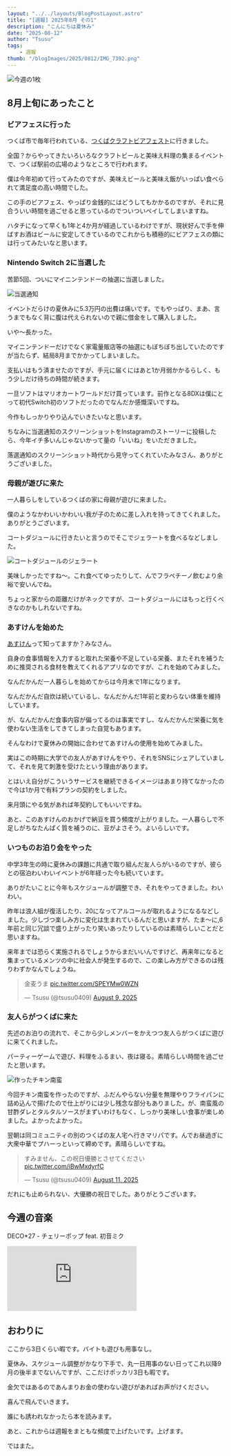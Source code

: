 ```yaml
---
layout: "../../layouts/BlogPostLayout.astro"
title: "[週報] 2025年8月 その1"
description: "こんにちは夏休み"
date: "2025-08-12"
author: "Tsusu"
tags:
    - 週報
thumb: "/blogImages/2025/0812/IMG_7392.png"
---
```


![今週の1枚](/blogImages/2025/0812/IMG_7392.png)

## 8月上旬にあったこと
### ビアフェスに行った
つくば市で毎年行われている、[つくばクラフトビアフェスト](https://tsukuba-craftbeerfest.com/)に行きました。

全国？からやってきたいろいろなクラフトビールと美味え料理の集まるイベントで、つくば駅前の広場のようなところで行われます。

僕は今年初めて行ってみたのですが、美味えビールと美味え飯がいっぱい食べられて満足度の高い時間でした。

この手のビアフェス、やっぱり金銭的にはどうしてもかかるのですが、それに見合ういい時間を過ごせると思っているのでついついペイしてしまいますね。

ハタチになって早くも1年と4か月が経過しているわけですが、現状好んで手を伸ばすお酒はビールに安定してきているのでこれからも積極的にビアフェスの類には行ってみたいなと思います。

### Nintendo Switch 2に当選した
苦節5回、ついにマイニンテンドーの抽選に当選しました。

![当選通知](/blogImages/2025/0812/IMG_7357.png)

イベントだらけの夏休みに5.3万円の出費は痛いです。でもやっぱり、まあ、言うまでもなく背に腹は代えられないので親に借金をして購入しました。

いや～長かった。

マイニンテンドーだけでなく家電量販店等の抽選にもぼちぼち出していたのですが当たらず、結局8月までかかってしまいました。

支払いはもう済ませたのですが、手元に届くにはあと1か月弱かかるらしく、もう少しだけ待ちの時間が続きます。

一旦ソフトはマリオカートワールドだけ買っています。前作となる8DXは僕にとって初代Switch初のソフトだったのでなんだか感慨深いですね。

今作もしっかりやり込んでいきたいなと思います。

ちなみに当選通知のスクリーンショットをInstagramのストーリーに投稿したら、今年イチ多いんじゃないかって量の「いいね」をいただきました。

落選通知のスクリーンショット時代から見守ってくれていたみなさん、ありがとうございました。

### 母親が遊びに来た
一人暮らしをしているつくばの家に母親が遊びに来ました。

僕のようなかわいいかわいい我が子のために差し入れを持ってきてくれました。ありがとうございます。

コートダジュールに行きたいと言うのでそこでジェラートを食べるなどしました。

![コートダジュールのジェラート](/blogImages/2025/0812/IMG_7369.jpg)

美味しかったですね～。これ食べてゆったりして、んでフラペチーノ飲むより余裕で安いんでね。

ちょっと家からの距離だけがネックですが、コートダジュールにはもっと行くべきなのかもしれないですね。

### あすけんを始めた
[あすけん](https://www.asken.jp/)って知ってますか？みなさん。

自身の食事情報を入力すると取れた栄養や不足している栄養、またそれを補うために推奨される食材を教えてくれるアプリなのですが、これを始めてみました。

なんだかんだ一人暮らしを始めてからは今月末で1年になります。

なんだかんだ自炊は続いているし、なんだかんだ1年前と変わらない体重を維持しています。

が、なんだかんだ食事内容が偏ってるのは事実ですし、なんだかんだ栄養に気を使わない生活をしてきてしまった自覚もあります。

そんなわけで夏休みの開始に合わせてあすけんの使用を始めてみました。

実はこの時期に大学での友人があすけんをやり、それをSNSにシェアしていまして、それを見て刺激を受けたという理由があります。

とはいえ自分がこういうサービスを継続できるイメージはあまり持てなかったので今は1か月で有料プランの契約をしました。

来月頭にやる気があれば年契約してもいいですね。

あと、このあすけんのおかげで納豆を買う頻度が上がりました。一人暮らしで不足しがちなたんぱく質を補うのに、豆がよさそう。よいらしいです。

### いつものお泊り会をやった
中学3年生の時に夏休みの課題に共通で取り組んだ友人らがいるのですが、彼らとの宿泊わいわいイベントが6年経った今も続いています。

ありがたいことに今年もスケジュールが調整でき、それをやってきました。わいわい。

昨年は浪人組が復活したり、20になってアルコールが取れるようになるなどしました。少しづつ楽しみ方に変化は生まれているんだと思いますが、たま～に,6年前と同じ冗談で盛り上がったり笑いあったりしているのは素晴らしいことだと思いますね。

来年までは恐らく実施されるでしょうからまだいいんですけど、再来年になると集まっているメンツの中に社会人が発生するので、この楽しみ方ができるのは残りわずかなんでしょうね。

<blockquote class="twitter-tweet"><p lang="ja" dir="ltr">金麦うま <a href="https://t.co/SPEYMw0WZN">pic.twitter.com/SPEYMw0WZN</a></p>&mdash; Tsusu (@tsusu0409) <a href="https://twitter.com/tsusu0409/status/1954233859278778693?ref_src=twsrc%5Etfw">August 9, 2025</a></blockquote> <script async src="https://platform.twitter.com/widgets.js" charset="utf-8"></script>

### 友人らがつくばに来た
先述のお泊りの流れで、そこから少しメンバーをかえつつ友人らがつくばに遊びに来てくれました。

パーティーゲームで遊び、料理をふるまい、夜は寝る。素晴らしい時間を過ごせたと思います。

![作ったチキン南蛮](/blogImages/2025/0812/IMG_7409.jpg)

今回チキン南蛮を作ったのですが、ふだんやらない分量を無理やりフライパンに詰め込んで揚げたので仕上がりには少し残念な部分もありました。が、南蛮風の甘酢ダレとタルタルソースがまずいわけもなく、しっかり美味しい食事が楽しめました。よかったよかった。

翌朝は同コミュニティの別のつくばの友人宅へ行きマリパです。んでお昼過ぎに大衆中華でプハーっといって締めです。素晴らしいですね。

<blockquote class="twitter-tweet"><p lang="ja" dir="ltr">すみません、この祝日優勝とさせてください <a href="https://t.co/iBwMxdyrfC">pic.twitter.com/iBwMxdyrfC</a></p>&mdash; Tsusu (@tsusu0409) <a href="https://twitter.com/tsusu0409/status/1954788321189855448?ref_src=twsrc%5Etfw">August 11, 2025</a></blockquote> <script async src="https://platform.twitter.com/widgets.js" charset="utf-8"></script>

だれにも止められない、大優勝の祝日でした。ありがとうございます。

## 今週の音楽
DECO*27 - チェリーポップ feat. 初音ミク
<iframe src="https://www.youtube.com/embed/BI9Ue6JwJic" title="DECO*27 - チェリーポップ feat. 初音ミク" frameborder="0" allow="accelerometer; autoplay; clipboard-write; encrypted-media; gyroscope; picture-in-picture; web-share" referrerpolicy="strict-origin-when-cross-origin" allowfullscreen></iframe>

## おわりに
ここから3日くらい暇です。バイトも遊びも用事なし。

夏休み、スケジュール調整がかなり下手で、丸一日用事のない日ってこれ以降9月の後半までないんですが、ここだけポッカリ3日も暇です。

金欠ではあるのであんまりお金の使わない遊びがあればお声がけください。

喜んで飛んでいきます。

誰にも誘われなかったら本を読みます。

あと、これからは週報をまともな頻度で上げたいです。上げます。

ではまた。
